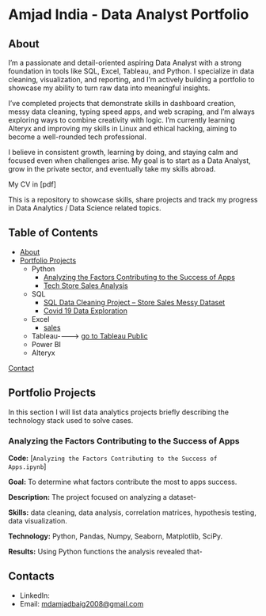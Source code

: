 # Amjad India - Data Analyst Portfolio
## About
I’m a passionate and detail-oriented aspiring Data Analyst with a strong foundation in tools like SQL, Excel, Tableau, and Python. I specialize in data cleaning, visualization, and reporting, and I’m actively building a portfolio to showcase my ability to turn raw data into meaningful insights.

I’ve completed projects that demonstrate skills in dashboard creation, messy data cleaning, typing speed apps, and web scraping, and I’m always exploring ways to combine creativity with logic. I’m currently learning Alteryx and improving my skills in Linux and ethical hacking, aiming to become a well-rounded tech professional.

I believe in consistent growth, learning by doing, and staying calm and focused even when challenges arise. My goal is to start as a Data Analyst, grow in the private sector, and eventually take my skills abroad.

My CV in [pdf]

This is a repository to showcase skills, share projects and track my progress in Data Analytics / Data Science related topics.

## Table of Contents
- [About](https://github.com/amjad-dev-analytics/Data-Analysis-Portfolio/blob/main/README.md#about)
- [Portfolio Projects](https://github.com/amjad-dev-analytics/Data-Analysis-Portfolio/blob/main/README.md#portfolio-projects)
  - Python
    - [Analyzing the Factors Contributing to the Success of Apps](https://github.com/amjad-dev-analytics/Data-Analysis-Portfolio#analyzing-the-factors-contributing-to-the-success-of-Apps)
    - [Tech Store Sales Analysis](https://github.com/amjad-dev-analytics/Data-Analysis-Portfolio#tech-store-sales-analysis)
  - SQL
    - [SQL Data Cleaning Project – Store Sales Messy Dataset](https://github.com/amjad-dev-analytics/Data-Analysis-Portfolio#sql-data-cleaning-project-–-store-sales-messy-dataset)
    - [Covid 19 Data Exploration](https://github.com/amjad-dev-analytics/Data-Analysis-Portfolio#covid-19-data-exploration)
  - Excel
    - [sales]()
  - Tableau----> [go to Tableau Public]()
  - Power BI
  - Alteryx



[Contact](https://github.com/amjad-dev-analytics)
## Portfolio Projects
In this section I will list data analytics projects briefly describing the technology stack used to solve cases.

### Analyzing the Factors Contributing to the Success of Apps
**Code:** [`Analyzing the Factors Contributing to the Success of Apps.ipynb`]

**Goal:** To determine what factors contribute the most to apps success.

**Description:** The project focused on analyzing a dataset-

**Skills:** data cleaning, data analysis, correlation matrices, hypothesis testing, data visualization.

**Technology:** Python, Pandas, Numpy, Seaborn, Matplotlib, SciPy.

**Results:** Using Python functions the analysis revealed that-

## Contacts
- LinkedIn:
- Email: mdamjadbaig2008@gmail.com
